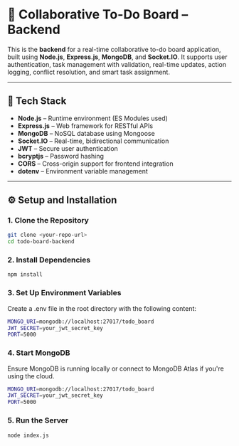 # 🧠 Collaborative To-Do Board – Backend

This is the **backend** for a real-time collaborative to-do board application, built using **Node.js**, **Express.js**, **MongoDB**, and **Socket.IO**. It supports user authentication, task management with validation, real-time updates, action logging, conflict resolution, and smart task assignment.

---

## 🚀 Tech Stack

- **Node.js** – Runtime environment (ES Modules used)
- **Express.js** – Web framework for RESTful APIs
- **MongoDB** – NoSQL database using Mongoose
- **Socket.IO** – Real-time, bidirectional communication
- **JWT** – Secure user authentication
- **bcryptjs** – Password hashing
- **CORS** – Cross-origin support for frontend integration
- **dotenv** – Environment variable management

---

## ⚙️ Setup and Installation

### 1. Clone the Repository
 ```bash
 git clone <your-repo-url>
 cd todo-board-backend
```
### 2. Install Dependencies
```bash
npm install
```
### 3. Set Up Environment Variables
Create a .env file in the root directory with the following content:

```bash
MONGO_URI=mongodb://localhost:27017/todo_board
JWT_SECRET=your_jwt_secret_key
PORT=5000
```
### 4. Start MongoDB
Ensure MongoDB is running locally or connect to MongoDB Atlas if you're using the cloud.

```bash
MONGO_URI=mongodb://localhost:27017/todo_board
JWT_SECRET=your_jwt_secret_key
PORT=5000
```
### 5. Run the Server

```bash
node index.js
```